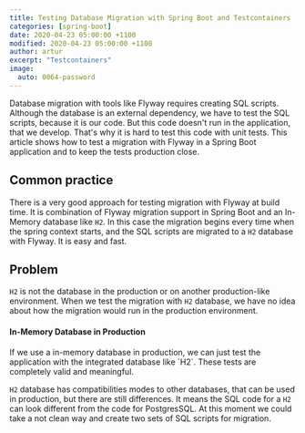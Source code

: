 ```yaml
---
title: Testing Database Migration with Spring Boot and Testcontainers
categories: [spring-boot]
date: 2020-04-23 05:00:00 +1100
modified: 2020-04-23 05:00:00 +1100
author: artur
excerpt: "Testcontainers"
image:
  auto: 0064-password
---
```


Database migration with tools like Flyway requires creating SQL scripts.
Although the database is an external dependency, we have to test the SQL scripts, because it is our code.
But this code doesn't run in the application, that we develop. That's why it is hard to test this code with unit tests.
This article shows how to test a migration with Flyway in a Spring Boot application and to keep the tests production close.

## Common practice
There is a very good approach for testing migration with Flyway at build time. It is combination of 
Flyway migration support in Spring Boot and an In-Memory database like `H2`. In this case the migration begins
every time when the spring context starts, and the SQL scripts are migrated to a `H2` database with Flyway.
It is easy and fast.

## Problem
`H2` is not the database in the production or on another production-like environment. When we test the migration
with `H2` database, we have no idea about how the migration would run in the production environment.

<div class="notice success">
  <h4>In-Memory Database in Production</h4>
  <p>
  If we use a in-memory database in production, we can just test the application with the integrated database like `H2`.
  These tests are completely valid and meaningful.  
  </p>
</div>

`H2` database has compatibilities modes to other databases, that can be used in production, but there are still differences. It means the SQL code for a 
`H2` can look different from the code for PostgresSQL. At this moment we could take a not clean way and create two sets of SQL scripts for migration. 

    

